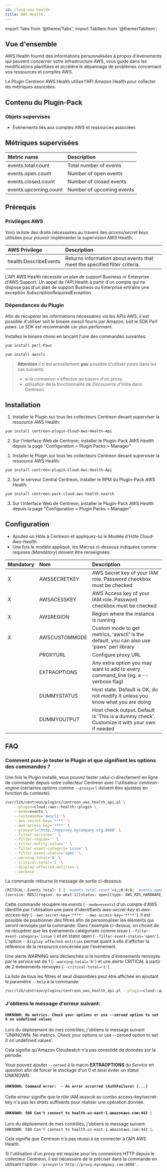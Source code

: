 ```yaml
---
id: cloud-aws-health
title: AWS Health
---
```

import Tabs from '@theme/Tabs';
import TabItem from '@theme/TabItem';

## Vue d'ensemble

AWS Health fournit des informations personnalisées à propos d'événements qui peuvent concerner votre infrastructure AWS, 
vous guide dans les modifications planifiées et accélère le dépannage de problèmes concernant vos ressources et comptes AWS.

Le Plugin Centreon AWS Health utilise l'API Amazon Health pour collecter les métriques associées.

## Contenu du Plugin-Pack

### Objets supervisés

* Évènements liés aux comptes AWS et ressources associées

## Métriques supervisées

<Tabs groupId="sync">
<TabItem value="Events" label="Events">

| Metric name           | Description               |
|:----------------------|:--------------------------|
| events.total.count    | Total number of events    |
| events.open.count     | Number of open events     |
| events.closed.count   | Number of closed events   |
| events.upcoming.count | Number of upcoming events |

</TabItem>
</Tabs>

## Prérequis

### Privilèges AWS

Voici la liste des droits nécessaires au travers des *access/secret keys* utilisées pour pouvoir implémenter la supervision AWS Health: 

| AWS Privilege                  | Description                                                                 |
| :----------------------------- | :-------------------------------------------------------------------------- |
| health:DescribeEvents          | Returns information about events that meet the specified filter criteria.   |

L'API AWS Health nécessite un plan de support Business or Enterprise d'AWS Support. Un appel de l'API Health à partir d'un compte qui ne dispose pas d'un plan de support Business ou Enterprise entraîne une exception *SubscriptionRequiredException*.

### Dépendances du Plugin

Afin de récupérer les informations nécessaires via les APIs AWS, il est possible d'utiliser soit le binaire *awscli* fourni par Amazon, soit le SDK Perl *paws*. 
Le SDK est recommandé car plus performant. 

Installez le binaire choisi en lançant l'une des commandes suivantes:

<Tabs groupId="sync">
<TabItem value="perl-Paws-installation" label="perl-Paws-installation">

```bash
yum install perl-Paws
```

</TabItem>
<TabItem value="aws-cli-installation" label="aws-cli-installation">

```bash
yum install awscli
```

</TabItem>
</Tabs>

> **Attention** il n'est actuellement **pas** possible d'utiliser *paws* dans les cas suivants:
> * si la connexion s'effectue au travers d'un proxy.
> * utilisation de la fonctionnalité de *Découverte d'Hôte* dans Centreon.

## Installation 

<Tabs groupId="sync">
<TabItem value="Online IMP Licence & IT-100 Editions" label="Online IMP Licence & IT-100 Editions">

1. Installer le Plugin sur tous les collecteurs Centreon devant superviser la ressource AWS Health:

```bash
yum install centreon-plugin-Cloud-Aws-Health-Api
```

2. Sur l'interface Web de Centreon, installer le Plugin-Pack *AWS Health* depuis la page "Configuration > Plugin Packs > Manager"

</TabItem>
<TabItem value="Offline IMP License" label="Offline IMP License">

1. Installer le Plugin sur tous les collecteurs Centreon devant superviser la ressource AWS Health:

```bash
yum install centreon-plugin-Cloud-Aws-Health-Api
```

2. Sur le serveur Central Centreon, installer le RPM du Plugin-Pack *AWS Health*:

```bash
yum install centreon-pack-cloud-aws-health.noarch
```

3. Sur l'interface Web de Centreon, installer le Plugin-Pack *AWS Health* depuis la page "Configuration > Plugin Packs > Manager"

</TabItem>
</Tabs>

## Configuration

* Ajoutez un Hôte à Centreon et appliquez-lui le Modèle d'Hôte *Cloud-Aws-Health*.
* Une fois le modèle appliqué, les Macros ci-dessous indiquées comme requises (*Mandatory*) doivent être renseignées:

| Mandatory   | Nom             | Description                                                                                 |
| :---------- | :-------------- | :------------------------------------------------------------------------------------------ |
| X           | AWSSECRETKEY    | AWS Secret key of your IAM role. Password checkbox must be checked                          |
| X           | AWSACESSKEY     | AWS Access key of your IAM role. Password checkbox must be checked                          |
| X           | AWSREGION       | Region where the instance is running                                                        |
| X           | AWSCUSTOMMODE   | Custom mode to get metrics, 'awscli' is the default, you can also use 'paws' perl library   |
|             | PROXYURL        | Configure proxy URL                                                                         |
|             | EXTRAOPTIONS    | Any extra option you may want to add to every command\_line (eg. a --verbose flag)          |
|             | DUMMYSTATUS     | Host state. Default is OK, do not modify it unless you know what you are doing              |
|             | DUMMYOUTPUT     | Host check output. Default is 'This is a dummy check'. Customize it with your own if needed |

## FAQ

### Comment puis-je tester le Plugin et que signifient les options des commandes ?

Une fois le Plugin installé, vous pouvez tester celui-ci directement en ligne de commande depuis votre collecteur Centreon avec l'utilisateur *centreon-engine* 
(certaines options comme ```--proxyurl``` doivent être ajustées en fonction du contexte):

```bash
/usr/lib/centreon/plugins/centreon_aws_health_api.pl \
	--plugin=cloud::aws::health::plugin \
	--mode=events \
	--custommode='awscli' \
	--aws-secret-key='****' \
	--aws-access-key='****' \
	--proxyurl='http://myproxy.mycompany.org:8080' \
	--filter-service='' \
	--filter-region='' \
	--filter-entity-value='' \
	--filter-event-category='issue' \
	--filter-event-status='open' \
	--warning-total='0' \
	--critical-total='1' \
	--display-affected-entities \
	--verbose 	
```

La commande retourne le message de sortie ci-dessous:

```bash 	
CRITICAL: Events total: 1 | 'events.total.count'=1;;0:0;0; 'events.open.count'=1;;;0; 'events.closed.count'=0;;;0; 'events.upcoming.count'=0;;;0;
[service: RDS][region: eu-west-1][status: open][type: AWS_RDS_HARDWARE_MAINTENANCE_SCHEDULED][start: Wed Jul 15 13:00:00 2020][affected entity: doh-sfetoto3]
```

Cette commande récupère les *events* (```--mode=events```) d'un compte d'AWS identifié par l'utilisation une paire d'identifiants *aws-secret-key* et *aws-access-key* (```--aws-secret-key='****' --aws-access-key='****'```).
Il est possible de positionner des filtres afin de personnaliser les éléments qui seront renvoyés par la commande. 
Dans l'exemple ci-dessus, on choisit de ne récupérer que les évènements catégorisés comme *issue* (```--filter-event-category='issue'```) et en statut *open* (```--filter-event-status='open'```).
L'option ```--display-affected-entities``` permet quant à elle d'afficher la référence de la ressource concernée par l'évènement.

Une alerte WARNING sera déclenchée si le nombre d'évènements renvoyés par le service est de 1 (```--warning-total='0'```) et une alerte CRITICAL à partir de 2 évènements renvoyés (```--critical-total='1'```).

La liste de tous les filtres et seuil disponibles peut être affichée en ajoutant le paramètre ```--help``` à la commande:

```bash
/usr/lib/centreon/plugins/centreon_aws_health_api.pl --plugin=cloud::aws::health::plugin --mode=events --help
```

### J'obtiens le message d'erreur suivant:  

#### ```UNKNOWN: No metrics. Check your options or use --zeroed option to set 0 on undefined values```

Lors du déploiement de mes contrôles, j'obtiens le message suivant 'UNKNOWN: No metrics. Check your options or use --zeroed option to set 0 on undefined values'. 

Cela signifie qu'Amazon Cloudwatch n'a pas consolidé de données sur la période.

Vous pouvez ajouter ```--zeroed``` à la macro **EXTRAOPTIONS** du *Service* en question afin de forcer le stockage d'un 0 et ainsi éviter un statut UNKNOWN.

#### ```UNKNOWN: Command error:  - An error occurred (AuthFailure) [...]```

Cette erreur signifie que le rôle IAM associé au combo access-key/secret-key n'a pas les droits suffisants pour réaliser une opération donnée.

#### ```UNKNOWN: 500 Can't connect to health.us-east-1.amazonaws.com:443 |```

Lors du déploiement de mes contrôles, j'obtiens le message suivant: ```UNKNOWN: 500 Can't connect to health.us-east-1.amazonaws.com:443 |```.

Cela signifie que Centreon n'a pas réussi à se connecter à l'API AWS Health.

Si l'utilisation d'un proxy est requise pour les connexions HTTP depuis le collecteur Centreon,
il est nécessaire de le préciser dans la commande en utilisant l'option ```--proxyurl='http://proxy.mycompany.com:8080'```.
